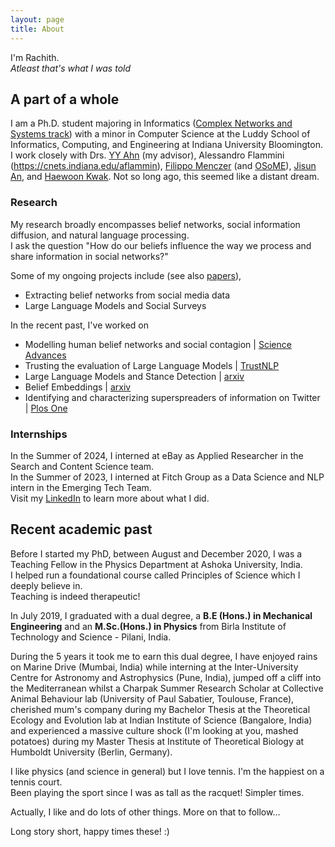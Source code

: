 ```yaml
---
layout: page
title: About
---
```


I'm Rachith.  
_Atleast that's what I was told_

## A part of a whole
I am a Ph.D. student majoring in Informatics ([Complex Networks and Systems track](https://cnets.indiana.edu/)) with a minor in Computer Science at the Luddy School of Informatics, Computing, and Engineering at Indiana University Bloomington. 
I work closely with Drs. [YY Ahn](https://yongyeol.com/) (my advisor), Alessandro Flammini (https://cnets.indiana.edu/aflammin), [Filippo Menczer](https://cnets.indiana.edu/fil) (and [OSoME](https://osome.iu.edu/)), [Jisun An](https://jisun.me/), and [Haewoon Kwak](https://haewoon.io/). 
Not so long ago, this seemed like a distant dream. 

### Research
My research broadly encompasses belief networks, social information diffusion, and natural language processing.  
I ask the question "How do our beliefs influence the way we process and share information in social networks?"   

Some of my ongoing projects include (see also [papers](https://rachithaiyappa.github.io/papers/)),
- Extracting belief networks from social media data
- Large Language Models and Social Surveys

In the recent past, I've worked on 

- Modelling human belief networks and social contagion | [Science Advances](https://www.science.org/doi/10.1126/sciadv.adh4439)
- Trusting the evaluation of Large Language Models | [TrustNLP](https://aclanthology.org/2023.trustnlp-1.5/)
- Large Language Models and Stance Detection | [arxiv](https://arxiv.org/abs/2301.02368)
- Belief Embeddings | [arxiv](https://arxiv.org/abs/2408.07237)
- Identifying and characterizing superspreaders of information on Twitter | [Plos One](https://journals.plos.org/plosone/article?id=10.1371/journal.pone.0302201)

### Internships
In the Summer of 2024, I interned at eBay as Applied Researcher in the Search and Content Science team.  
In the Summer of 2023, I interned at Fitch Group as a Data Science and NLP intern in the Emerging Tech Team.  
Visit my [LinkedIn](https://www.linkedin.com/in/rachith-aiyappa/) to learn more about what I did.

## Recent academic past
Before I started my PhD, between August and December 2020, I was a Teaching Fellow in the Physics Department at Ashoka University, India.  
I helped run a foundational course called Principles of Science which I deeply believe in.   
Teaching is indeed therapeutic! 

In July 2019, I graduated with a dual degree, a **B.E (Hons.) in Mechanical Engineering** and an **M.Sc.(Hons.) in Physics** from Birla Institute of Technology and Science - Pilani, India.

During the 5 years it took me to earn this dual degree, I have enjoyed rains on Marine Drive (Mumbai, India) while interning at the Inter-University Centre for Astronomy and Astrophysics (Pune, India), jumped off a cliff into the Mediterranean whilst a Charpak Summer Research Scholar at Collective Animal Behaviour lab (University of Paul Sabatier, Toulouse, France), cherished mum's company during my Bachelor Thesis at the Theoretical Ecology and Evolution lab at Indian Institute of Science (Bangalore, India) and experienced a massive culture shock (I'm looking at you, mashed potatoes) during my Master Thesis at Institute of Theoretical Biology at Humboldt University (Berlin, Germany).

I like physics (and science in general) but I love tennis. I'm the happiest on a tennis court.  
Been playing the sport since I was as tall as the racquet! Simpler times.

Actually, I like and do lots of other things. More on that to follow...

Long story short, happy times these! :)
